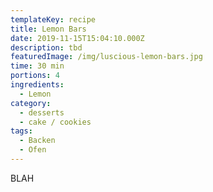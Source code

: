 ```yaml
---
templateKey: recipe
title: Lemon Bars
date: 2019-11-15T15:04:10.000Z
description: tbd
featuredImage: /img/luscious-lemon-bars.jpg
time: 30 min
portions: 4
ingredients:
  - Lemon
category:
  - desserts
  - cake / cookies
tags:
  - Backen
  - Ofen
---
```


BLAH
